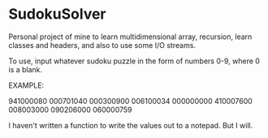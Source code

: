 # SudokuSolver
Personal project of mine to learn multidimensional array, recursion, learn classes and headers, and also to use some I/O streams.

To use, input whatever sudoku puzzle in the form of numbers 0-9, where 0 is a blank.

EXAMPLE:

941000080 
000701040
000300900
006100034
000000000
410007600
008003000
090206000
060000759

I haven't written a function to write the values out to a notepad. But I will.
